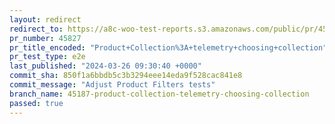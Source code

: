 ```yaml
---
layout: redirect
redirect_to: https://a8c-woo-test-reports.s3.amazonaws.com/public/pr/45827/e2e/index.html
pr_number: 45827
pr_title_encoded: "Product+Collection%3A+telemetry+choosing+collection"
pr_test_type: e2e
last_published: "2024-03-26 09:30:40 +0000"
commit_sha: 850f1a6bbdb5c3b3294eee14eda9f528cac841e8
commit_message: "Adjust Product Filters tests"
branch_name: 45187-product-collection-telemetry-choosing-collection
passed: true
---
```

